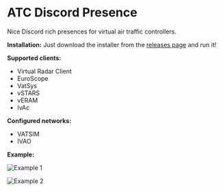 # ATC Discord Presence

Nice Discord rich presences for virtual air traffic controllers.

**Installation:** Just download the installer from the [releases page](https://github.com/kognise/atc-discordrp/releases/latest) and run it!

**Supported clients:**

- Virtual Radar Client
- EuroScope
- VatSys
- vSTARS
- vERAM
- IvAc

**Configured networks:**

- VATSIM
- IVAO

**Example:**

![Example 1](https://doggo.ninja/pk44yL.png)

![Example 2](https://doggo.ninja/sfd1DX.png)
